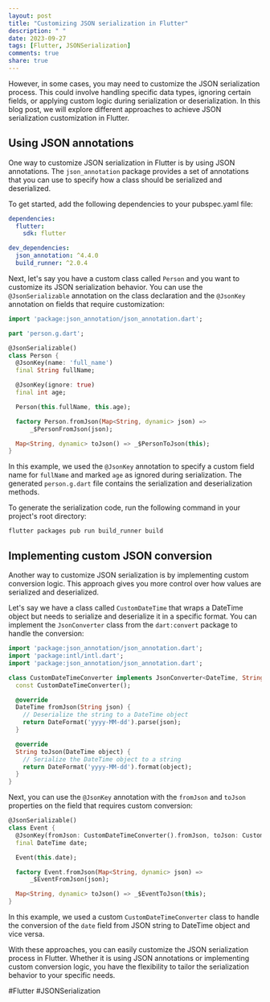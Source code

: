 ```yaml
---
layout: post
title: "Customizing JSON serialization in Flutter"
description: " "
date: 2023-09-27
tags: [Flutter, JSONSerialization]
comments: true
share: true
---
```


However, in some cases, you may need to customize the JSON serialization process. This could involve handling specific data types, ignoring certain fields, or applying custom logic during serialization or deserialization. In this blog post, we will explore different approaches to achieve JSON serialization customization in Flutter.

## Using JSON annotations

One way to customize JSON serialization in Flutter is by using JSON annotations. The `json_annotation` package provides a set of annotations that you can use to specify how a class should be serialized and deserialized.

To get started, add the following dependencies to your pubspec.yaml file:

```yaml
dependencies:
  flutter:
    sdk: flutter

dev_dependencies:
  json_annotation: ^4.4.0
  build_runner: ^2.0.4
```

Next, let's say you have a custom class called `Person` and you want to customize its JSON serialization behavior. You can use the `@JsonSerializable` annotation on the class declaration and the `@JsonKey` annotation on fields that require customization:

```dart
import 'package:json_annotation/json_annotation.dart';

part 'person.g.dart';

@JsonSerializable()
class Person {
  @JsonKey(name: 'full_name')
  final String fullName;

  @JsonKey(ignore: true)
  final int age;

  Person(this.fullName, this.age);

  factory Person.fromJson(Map<String, dynamic> json) =>
      _$PersonFromJson(json);

  Map<String, dynamic> toJson() => _$PersonToJson(this);
}
```

In this example, we used the `@JsonKey` annotation to specify a custom field name for `fullName` and marked `age` as ignored during serialization. The generated `person.g.dart` file contains the serialization and deserialization methods.

To generate the serialization code, run the following command in your project's root directory:

```
flutter packages pub run build_runner build
```

## Implementing custom JSON conversion

Another way to customize JSON serialization is by implementing custom conversion logic. This approach gives you more control over how values are serialized and deserialized.

Let's say we have a class called `CustomDateTime` that wraps a DateTime object but needs to serialize and deserialize it in a specific format. You can implement the `JsonConverter` class from the `dart:convert` package to handle the conversion:

```dart
import 'package:json_annotation/json_annotation.dart';
import 'package:intl/intl.dart';
import 'package:json_annotation/json_annotation.dart';

class CustomDateTimeConverter implements JsonConverter<DateTime, String> {
  const CustomDateTimeConverter();

  @override
  DateTime fromJson(String json) {
    // Deserialize the string to a DateTime object
    return DateFormat('yyyy-MM-dd').parse(json);
  }

  @override
  String toJson(DateTime object) {
    // Serialize the DateTime object to a string
    return DateFormat('yyyy-MM-dd').format(object);
  }
}
```

Next, you can use the `@JsonKey` annotation with the `fromJson` and `toJson` properties on the field that requires custom conversion:

```dart
@JsonSerializable()
class Event {
  @JsonKey(fromJson: CustomDateTimeConverter().fromJson, toJson: CustomDateTimeConverter().toJson)
  final DateTime date;

  Event(this.date);

  factory Event.fromJson(Map<String, dynamic> json) =>
      _$EventFromJson(json);

  Map<String, dynamic> toJson() => _$EventToJson(this);
}
```

In this example, we used a custom `CustomDateTimeConverter` class to handle the conversion of the `date` field from JSON string to DateTime object and vice versa.

With these approaches, you can easily customize the JSON serialization process in Flutter. Whether it is using JSON annotations or implementing custom conversion logic, you have the flexibility to tailor the serialization behavior to your specific needs.

#Flutter #JSONSerialization